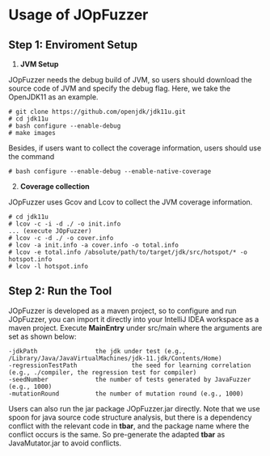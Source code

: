 # Usage of JOpFuzzer
## Step 1: Enviroment Setup

1. **JVM Setup**

JOpFuzzer needs the debug build of JVM, so users should download the source code of JVM and specify the debug flag. Here, we take the OpenJDK11 as an example.
```
# git clone https://github.com/openjdk/jdk11u.git
# cd jdk11u
# bash configure --enable-debug
# make images
```
Besides, if users want to collect the coverage information, users should use the command
```
# bash configure --enable-debug --enable-native-coverage
```
2. **Coverage collection**

JOpFuzzer uses Gcov and Lcov to collect the JVM coverage information. 
```
# cd jdk11u
# lcov -c -i -d ./ -o init.info
... (execute JOpFuzzer)
# lcov -c -d ./ -o cover.info
# lcov -a init.info -a cover.info -o total.info
# lcov -e total.info /absolute/path/to/target/jdk/src/hotspot/* -o hotspot.info
# lcov -l hotspot.info
```


## Step 2: Run the Tool

JOpFuzzer is developed as a maven project, so to configure and run JOpFuzzer, you can import it directly into your IntelliJ IDEA workspace as a maven project.
Execute **MainEntry** under src/main where the arguments are set as shown below:
```
-jdkPath                the jdk under test (e.g., /Library/Java/JavaVirtualMachines/jdk-11.jdk/Contents/Home)
-regressionTestPath               the seed for learning correlation (e.g., ./compiler, the regression test for compiler)
-seedNumber             the number of tests generated by JavaFuzzer (e.g., 1000)
-mutationRound          the number of mutation round (e.g., 1000)
```
Users can also run the jar package JOpFuzzer.jar directly.
Note that we use spoon for java source code structure analysis, but there is a dependency conflict with the relevant code in **tbar**, and the package name where the conflict occurs is the same. So pre-generate the adapted **tbar** as JavaMutator.jar to avoid conflicts.
